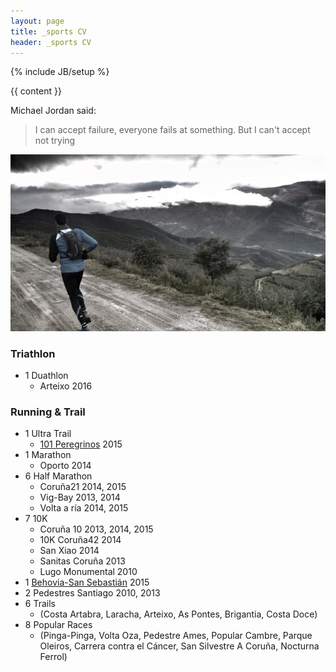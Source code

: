 ```yaml
---
layout: page
title: _sports CV
header: _sports CV
---
```


{% include JB/setup %}

{{ content }}

Michael Jordan said:

> I can accept failure, everyone fails at something.
> But I can't accept not trying

![image](./assets/images/psanxiao_trail.jpg)

### Triathlon
* 1 Duathlon
  - Arteixo 2016

### Running & Trail
* 1 Ultra Trail
  - [101 Peregrinos](http://www.101peregrinos.com) 2015
* 1 Marathon
  - Oporto 2014
* 6 Half Marathon
  - Coruña21 2014, 2015
  - Vig-Bay 2013, 2014
  - Volta a ría 2014, 2015
* 7 10K
  - Coruña 10 2013, 2014, 2015
  - 10K Coruña42 2014
  - San Xiao 2014
  - Sanitas Coruña 2013
  - Lugo Monumental 2010
* 1 [Behovia-San Sebastián](http://www.behobia-sansebastian.com) 2015
* 2 Pedestres Santiago 2010, 2013
* 6 Trails
  - (Costa Artabra, Laracha, Arteixo, As Pontes, Brigantia, Costa Doce)
* 8 Popular Races
  - (Pinga-Pinga, Volta Oza, Pedestre Ames, Popular Cambre, Parque Oleiros,
     Carrera contra el Cáncer, San Silvestre A Coruña, Nocturna Ferrol)
